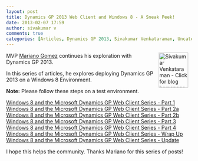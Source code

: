 ```yaml
---
layout: post
title: Dynamics GP 2013 Web Client and Windows 8 - A Sneak Peek!
date: 2013-02-07 17:59
author: sivakumar v
comments: true
categories: [Articles, Dynamics GP 2013, Sivakumar Venkataraman, Uncategorized, Web Client, Windows 8]
---
```

<p style="text-align: left;"><a title="Sivakumar Venkataraman - Click for blog homepage"><img src="https://microsofttpd.github.io/assets/0871.sivav.jpg" alt="Sivakumar Venkataraman - Click for blog homepage" width="80" height="95" align="right" border="0" hspace="10" /></a>MVP <a title="Mariano Gomez" href="http://dynamicsgpblogster.blogspot.com/" target="_blank">Mariano Gomez</a> continues his exploration with Dynamics GP 2013.</p>
<p>In this series of articles, he explores deploying Dynamics GP 2013 on a Windows 8 Environment.</p>
<p><strong>Note:</strong> Please follow these steps on a test environment.</p>
<p><a title="Windows 8 and the Microsoft Dynamics GP Web Client Series - Part 1" href="http://dynamicsgpblogster.blogspot.com/2012/09/windows-8-and-microsoft-dynamics-gp-web.html" target="_blank">Windows 8 and the Microsoft Dynamics GP Web Client Series - Part 1</a><br /><a title="Windows 8 and the Microsoft Dynamics GP Web Client Series - Part 2a " href="http://dynamicsgpblogster.blogspot.com/2012/09/windows-8-and-microsoft-dynamics-gp-web_19.html" target="_blank">Windows 8 and the Microsoft Dynamics GP Web Client Series - Part 2a</a><br /><a title="Windows 8 and the Microsoft Dynamics GP Web Client Series - Part 2b" href="http://dynamicsgpblogster.blogspot.com/2012/09/windows-8-and-microsoft-dynamics-gp-web_6499.html" target="_blank">Windows 8 and the Microsoft Dynamics GP Web Client Series - Part 2b</a><br /><a title="Windows 8 and the Microsoft Dynamics GP Web Client Series - Part 3" href="http://dynamicsgpblogster.blogspot.com/2012/09/windows-8-and-microsoft-dynamics-gp-web_24.html" target="_blank">Windows 8 and the Microsoft Dynamics GP Web Client Series - Part 3</a><br /><a title="Windows 8 and the Microsoft Dynamics GP Web Client Series - Part 4 " href="http://dynamicsgpblogster.blogspot.com/2012/10/windows-8-and-microsoft-dynamics-gp-web.html" target="_blank">Windows 8 and the Microsoft Dynamics GP Web Client Series - Part 4</a><br /><a title="Windows 8 and the Microsoft Dynamics GP Web Client Series - Wrap Up" href="http://dynamicsgpblogster.blogspot.com/2012/10/windows-8-and-microsoft-dynamics-gp-web_2.html" target="_blank">Windows 8 and the Microsoft Dynamics GP Web Client Series - Wrap Up</a><br /><a title="Windows 8 and the Microsoft Dynamics GP Web Client Series - Update" href="http://dynamicsgpblogster.blogspot.com/2012/11/windows-8-and-microsoft-dynamics-gp-web.html" target="_blank">Windows 8 and the Microsoft Dynamics GP Web Client Series - Update</a></p>
<p>I hope this helps the community. Thanks Mariano for this series of posts!</p>
